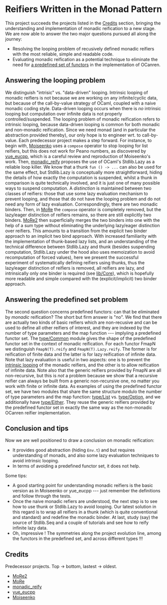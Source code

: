 # Reifiers Written in the Monad Pattern

This project succeeds the projects listed in the [Credits](#credits) section, bringing the understanding and implementation of monadic reification to a new stage. We are now able to answer the two major questions pursued all along the journey:

* Resolving the looping problem of recusively defined monadic reifiers with the most reliable, simple and readable code.
* Evaluating monadic reification as a potential technique to eliminate the need for [a predefined set of functors](https://github.com/JetBrains-Research/OCanren/blob/8ce216180e2abe37b8a1f60cf6bf9187c63fc81c/src/core/Logic.ml#L135) in the implementation of OCanren. 

## Answering the looping problem

We distinguish "intrisic" vs. "data-driven" looping.  Intrinsic looping of monadic reifiers is not because we are working on any infinite/cyclic data, but because of the call-by-value strategy of OCaml, coupled with a naive monadic coding style. Data-driven looping occurs when there is _no_ intrinsic looping but computation over infinite data is not properly controlled/suspended. The looping problem of monadic reification refers to intrinsic looping, because data-driven looping is common for both monadic and non-monadic reification. Since we need monad (and in particular the abstraction provided thereby), our only hope is to engineer wrt. to call-by-value. Each predecessor project makes a step forward. For instance, to begin with, [Moiseenko](https://gist.github.com/eupp/a78e9fc086834106e98d50e1e7bdea24) uses a `compose` operator to stop looping for list reifiers, but this does not work for Peano numbers, as discovered by [yue_eucpp](../yue_eucpp), which is a careful review and reproduction of Moiseenko's work. Then, [monadic_reify](../monadic_reify) proposes the use of OCaml's Stdlib.Lazy as a reliable loop killer. We know that a thunk `fun () -> ...` can also be used for the same effect, but Stdlib.Lazy is conceptually more straightforward, hiding the details of how exactly the computation is suspended, whilst a thunk in comparison is quite technically involved, and it is just one of many possible ways to suspend computation.  A _distinction_ is maintained between two classes of reifiers: those that use  some lazy evaluation mechanism to prevent looping, and those that do not have the looping problem and do not need any form of lazy evaluation. Correspondingly, there are two monadic binders.  Then, in [MoRe](../MoRe)  the `compose` operator is completely removed, but the lazy/eager distinction of reifiers remains, so there are still explicitly two binders. [MoRe2](../MoRe2) then superficially merges the two binders into one with the help of a sum type without eliminating the underlying lazy/eager distinction over reifiers. This amounts to a transition from the explicit two binder approach to an implicit two bind approach.  With increased familiarity with the implementation of thunk-based lazy lists, and an understanding of the technical difference between Stdlib.Lazy and thunk (besides suspending computation, Stdlib.Lazy under the hood also uses memoization to avoid recomputation of forced values), here we present the successful experiment of systematically defining reifiers using thunks, thus the lazy/eager distinction of reifiers is removed, all reifiers are lazy, and intrinsically only one binder is required (see [lib/Core](lib/core.mli)), which is hopefully more readable and simple compared with the (explicit/implicit) two binder approach.

## Answering the predefined set problem

The second question concerns predefined functors: can that be eliminated by _monadic_ reification? The short but firm answer is "no". We find that there are actually two kinds of basic reifiers which are non-recusive and can be used to define all other reifiers of interest, and they are indexed by the number of type parameters and the map function --- implyiing a predefined functor set.  The [type/Common](type/common.mli) module gives the shape of the predefined functor set in the context of monadic reification. For each functor FmapN we distinguish `FmapN(T).reify` and `FmapN(T).Lazy.reify`. The former is for reification of finite data and the latter is for lazy reification of infinite data. Note that lazy evaluation is useful in two aspects: one is to prevent the [intrinsic looping](#answering-the-looping-problem) of the monadic reifiers, and the other is to allow reification of infinite data. Note also that the generic reifiers provided by FmapN are all non-recursive, but this is _not_ a problem  because we show that a recursive reifier can always be built from a generic non-recursive one, no matter you work with finite or infinite data. As examples of using the predefined functor set, we have two modules that share the same structure modulo the number of type parameters and the map function: [type/List](type/list.mli) vs. [type/Option](type/option.mli), and we additionally have [type/Either](type/either.mli). They reuse the generic reifiers provided by the predefined functor set in exactly the same way as the non-monadic OCanren reifier implementation. 

## Conclusion and tips

Now we are well positioned to draw a conclusion on monadic reification:

- It provides good abstraction (hiding `Env.t`) and but requires understanding of monads, and also some lazy evaluation techniques to avoid intrinsic looping.
- In terms of avoiding a predefined functor set, it does not help.

Some tips:

- A good starting point for understanding monadic reifiers is the basic version as in Moiseenko or yue_eucpp --- just remember the definitions and follow through the tests.
- Once the naive monadic refiers are understood, the next step is to see how to use thunk or Stdlib.Lazy to avoid looping. Our latest solution in this regard is to wrap all reifiers in a thunk (which is quite conventional and standard) and redefine the monadic binder. At last, study (say) the source of Stdlib.Seq and a couple of tutorials and see how to reify infinite lazy data.
- Oh, impressive ! The symmetries along the project evolution line, among the functors in the predefined set,  and across different types !!!


## Credits
 
 Predecessor projects. Top -> bottom, lastest -> oldest. 
 
- [MoRe2](../MoRe2)
- [MoRe](../MoRe)
- [monadic_reify](../monadic_reify)
- [yue_eucpp](../yue_eucpp) 
- [Moiseenko](https://gist.github.com/eupp/a78e9fc086834106e98d50e1e7bdea24)
